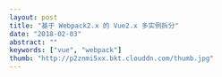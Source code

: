 ```yaml
---
layout: post
title: "基于 Webpack2.x 的 Vue2.x 多实例拆分"
date: "2018-02-03"
abstract: ""
keywords: ["vue", "webpack"]
thumb: "http://p2znmi5xx.bkt.clouddn.com/thumb.jpg"
---
```

